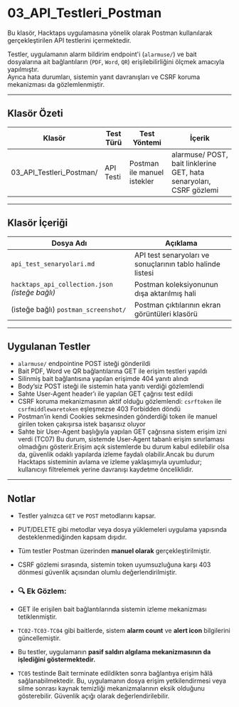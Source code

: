 # 03_API_Testleri_Postman

Bu klasör, Hacktaps uygulamasına yönelik olarak Postman kullanılarak gerçekleştirilen API testlerini içermektedir.

Testler, uygulamanın alarm bildirim endpoint'i (`alarmuse/`) ve bait dosyalarına ait bağlantıların (`PDF`, `Word`, `QR`) erişilebilirliğini ölçmek amacıyla yapılmıştır.  
Ayrıca hata durumları, sistemin yanıt davranışları ve CSRF koruma mekanizması da gözlemlenmiştir.

---

## Klasör Özeti

| Klasör | Test Türü | Test Yöntemi | İçerik |
|-----------|--------------|------------------|----------|
| 03_API_Testleri_Postman/ | API Testi | Postman ile manuel istekler | alarmuse/ POST, bait linklerine GET, hata senaryoları, CSRF gözlemi |

---

## Klasör İçeriği

| Dosya Adı | Açıklama |
|-----------|----------|
| `api_test_senaryolari.md` | API test senaryoları ve sonuçlarının tablo halinde listesi |
| `hacktaps_api_collection.json` *(isteğe bağlı)* | Postman koleksiyonunun dışa aktarılmış hali |
| (isteğe bağlı) `postman_screenshot/` | Postman çıktılarının ekran görüntüleri klasörü |

---

## Uygulanan Testler

- `alarmuse/` endpointine POST isteği gönderildi
- Bait PDF, Word ve QR bağlantılarına GET ile erişim testleri yapıldı
- Silinmiş bait bağlantısına yapılan erişimde 404 yanıtı alındı
- Body’siz POST isteği ile sistemin hata yanıtı verdiği gözlemlendi
- Sahte User-Agent header’ı ile yapılan GET çağrısı test edildi
- CSRF koruma mekanizmasının aktif olduğu gözlemlendi: `csrftoken` ile `csrfmiddlewaretoken` eşleşmezse 403 Forbidden döndü
- Postman’in kendi Cookies sekmesinden gönderdiği token ile manuel girilen token çakışırsa istek başarısız oluyor
- Sahte bir User-Agent başlığıyla yapılan GET çağrısına sistem erişim izni verdi  (TC07)
  Bu durum, sistemde User-Agent tabanlı erişim sınırlaması olmadığını gösterir.Erişim açık sistemlerde bu durum kabul edilebilir olsa da, 
  güvenlik odaklı yapılarda izleme faydalı olabilir.Ancak bu durum Hacktaps sisteminin avlama ve izleme yaklaşımıyla uyumludur; 
  kullanıcıyı filtrelemek yerine davranışı kaydetme önceliklidir.


---

## Notlar

- Testler yalnızca `GET` ve `POST` metodlarını kapsar.  
- PUT/DELETE gibi metodlar veya dosya yüklemeleri uygulama yapısında desteklenmediğinden kapsam dışıdır.
- Tüm testler Postman üzerinden **manuel olarak** gerçekleştirilmiştir.
- CSRF gözlemi sırasında, sistemin token uyumsuzluğuna karşı 403 dönmesi güvenlik açısından olumlu değerlendirilmiştir.
- ### 🔍 Ek Gözlem:

- GET ile erişilen bait bağlantılarında sistemin izleme mekanizması tetiklenmiştir.
- `TC02-TC03-TC04` gibi baitlerde, sistem **alarm count** ve **alert icon** bilgilerini güncellemiştir.
- Bu testler, uygulamanın **pasif saldırı algılama mekanizmasının da işlediğini göstermektedir.**
- `TC05` testinde Bait terminate edildikten sonra bağlantıya erişim hâlâ sağlanabilmektedir. Bu, uygulamanın dosya erişim yetkilendirmesi veya silme sonrası kaynak temizliği mekanizmalarının eksik olduğunu gösterebilir. Güvenlik açığı olarak değerlendirilebilir.


